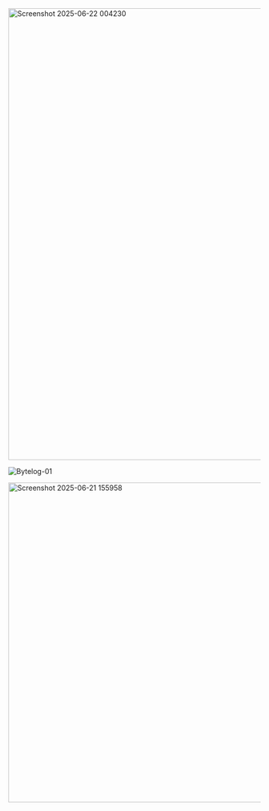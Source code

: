 <img width="901" alt="Screenshot 2025-06-22 004230" src="https://github.com/user-attachments/assets/633e8f21-f135-41ef-bce8-c2e44e06e050" />

![Bytelog-01](https://github.com/user-attachments/assets/a61f1ce7-7602-43a2-9473-78fa03a508dc)

<img width="638" alt="Screenshot 2025-06-21 155958" src="https://github.com/user-attachments/assets/3ca21839-1485-4fb2-b7cb-c210a87bfae6" />





















